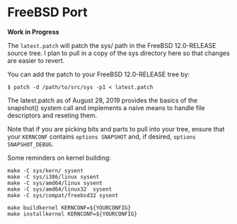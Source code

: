 
# FreeBSD Port

**Work in Progress**

The `latest.patch` will patch the sys/ path in the FreeBSD
12.0-RELEASE source tree. I plan to pull in a copy of the
sys directory here so that changes are easier to revert.

You can add the patch to your FreeBSD 12.0-RELEASE tree by:

```
$ patch -d /path/to/src/sys -p1 < latest.patch
```


The latest.patch as of August 28, 2019 provides the basics
of the snapshot() system call and implements a naive means
to handle file descriptors and reseting them.

Note that if you are picking bits and parts to pull into your
tree, ensure that your `KERNCONF` contains `options SNAPSHOT`
and, if desired, `options SNAPSHOT_DEBUG`.

Some reminders on kernel building:

```
make -C sys/kern/ sysent
make -C sys/i386/linux sysent
make -C sys/amd64/linux sysent
make -C sys/amd64/linux32  sysent
make -C sys/compat/freebsd32 sysent

make buildkernel KERNCONF=${YOURCONFIG}
make installkernel KERNCONF=${YOURCONFIG}
```


